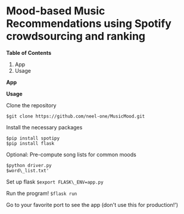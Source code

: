 # Mood-based Music Recommendations using Spotify crowdsourcing and ranking

**Table of Contents**
1. App
2. Usage

**App**



**Usage**

Clone the repository
```
$git clone https://github.com/neel-one/MusicMood.git
```
Install the necessary packages
```
$pip install spotipy
$pip install flask
```

Optional:
Pre-compute song lists for common moods
```
$python driver.py
$word\_list.txt'
```

Set up flask
```$export FLASK\_ENV=app.py```

Run the program!
```$flask run```

Go to your favorite port to see the app (don't use this for production!')
